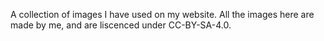 A collection of images I have used on my website. All the images here are made by me, and are liscenced under CC-BY-SA-4.0.
